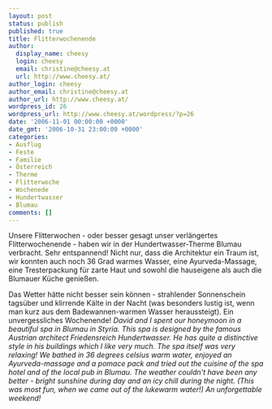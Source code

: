 ```yaml
---
layout: post
status: publish
published: true
title: Flitterwochenende
author:
  display_name: cheesy
  login: cheesy
  email: christine@cheesy.at
  url: http://www.cheesy.at/
author_login: cheesy
author_email: christine@cheesy.at
author_url: http://www.cheesy.at/
wordpress_id: 26
wordpress_url: http://www.cheesy.at/wordpress/?p=26
date: '2006-11-01 00:00:00 +0000'
date_gmt: '2006-10-31 23:00:00 +0000'
categories:
- Ausflug
- Feste
- Familie
- Österreich
- Therme
- Flitterwoche
- Wochenede
- Hundertwasser
- Blumau
comments: []
---
```

<!--:de-->Unsere Flitterwochen - oder besser gesagt unser verlängertes Flitterwochenende - haben wir in der Hundertwasser-Therme Blumau verbracht. Sehr entspannend! Nicht nur, dass die Architektur ein Traum ist, wir konnten auch noch 36 Grad warmes Wasser, eine Ayurveda-Massage, eine Tresterpackung für zarte Haut und sowohl die hauseigene als auch die Blumauer Küche genießen.
Das Wetter hätte nicht besser sein können - strahlender Sonnenschein tagsüber und klirrende Kälte in der Nacht (was besonders lustig ist, wenn man kurz aus dem Badewannen-warmen Wasser heraussteigt). Ein unvergessliches Wochenende!<!--:--><!--:en--> _David and I spent our honeymoon in a beautiful spa in Blumau in Styria. This spa is designed by the famous Austrian architect Friedensreich Hundertwasser. He has quite a distinctive style in his buildings which I like very much.
The spa itself was very relaxing! We bathed in 36 degrees celsius warm water, enjoyed an Ayurveda-massage and a pomace pack and tried out the cuisine of the spa hotel and of the local pub in Blumau.
The weather couldn't have been any better - bright sunshine during day and an icy chill during the night. (This was most fun, when we came out of the lukewarm water!) An unforgettable weekend!_ <!--:-->
